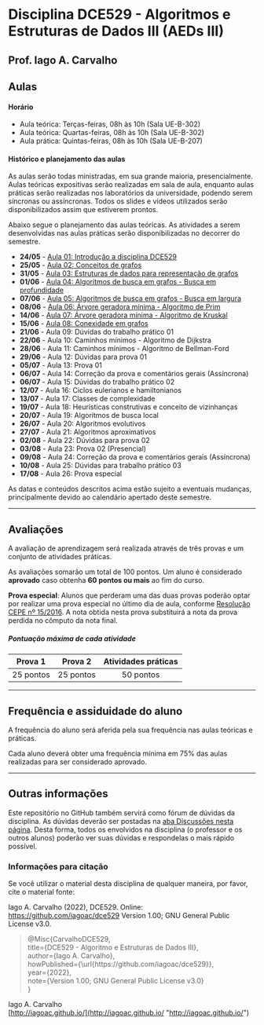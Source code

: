 # Disciplina DCE529 - Algoritmos e Estruturas de Dados III (AEDs III)

## Prof. Iago A. Carvalho

## Aulas

#### Horário

  - Aula teórica: Terças-feiras, 08h às 10h (Sala UE-B-302)
  - Aula teórica: Quartas-feiras, 08h às 10h (Sala UE-B-302)
  - Aula prática: Quintas-feiras, 08h às 10h (Sala UE-B-207)
 
#### Histórico e planejamento das aulas

As aulas serão todas ministradas, em sua grande maioria, presencialmente. Aulas teóricas expositivas serão realizadas em sala de aula, enquanto aulas práticas serão realizadas nos laboratórios da universidade, podendo serem síncronas ou assíncronas. Todos os slides e vídeos utilizados serão disponibilizados assim que estiverem prontos.

Abaixo segue o planejamento das aulas teóricas. As atividades a serem desenvolvidas nas aulas práticas serão disponibilizadas no decorrer do semestre.

  - **24/05** - [Aula 01: Introdução a disciplina DCE529](https://github.com/leonardo-pessoa/dce529/blob/main/aulas/pdf/aula02_conceitos_de_grafos.pdf)
  - **25/05** - [Aula 02: Conceitos de grafos](https://github.com/leonardo-pessoa/dce529/blob/main/aulas/pdf/aula02_conceitos_de_grafos.pdf)
  - **31/05** - [Aula 03: Estruturas de dados para representação de grafos](https://github.com/leonardo-pessoa/dce529/blob/main/aulas/pdf/aula02_conceitos_de_grafos.pdf)
  - **01/06** - [Aula 04: Algoritmos de busca em grafos - Busca em profundidade](https://github.com/leonardo-pessoa/dce529/blob/main/aulas/pdf/aula04_busca_profundidade.pdf)
  - **07/06** - [Aula 05: Algoritmos de busca em grafos - Busca em largura](https://github.com/leonardo-pessoa/dce529/blob/main/aulas/pdf/aula05_busca_largura.pdf)
  - **08/06** - [Aula 06: Árvore geradora mínima - Algoritmo de Prim](https://github.com/leonardo-pessoa/dce529/blob/main/aulas/pdf/aula06_prim.pdf)
  - **14/06** - [Aula 07: Árvore geradora mínima - Algoritmo de Kruskal](https://github.com/leonardo-pessoa/dce529/blob/main/aulas/pdf/aula07_kruskal.pdf)
  - **15/06** - [Aula 08: Conexidade em grafos](https://github.com/leonardo-pessoa/dce529/blob/main/aulas/pdf/aula08_conectividade.pdf)
  - **21/06** - Aula 09: Dúvidas do trabalho prático 01
  - **22/06** - Aula 10: Caminhos mínimos - Algoritmo de Dijkstra
  - **28/06** - Aula 11: Caminhos mínimos - Algoritmo de Bellman-Ford
  - **29/06** - Aula 12: Dúvidas para prova 01
  - **05/07** - Aula 13: Prova 01
  - **06/07** - Aula 14: Correção da prova e comentários gerais (Assíncrona)
  - **06/07** - Aula 15: Dúvidas do trabalho prático 02
  - **12/07** - Aula 16: Ciclos eulerianos e hamiltonianos
  - **13/07** - Aula 17: Classes de complexidade
  - **19/07** - Aula 18: Heurísticas construtivas e conceito de vizinhanças
  - **20/07** - Aula 19: Algoritmos de busca local
  - **26/07** - Aula 20: Algoritmos evolutivos
  - **27/07** - Aula 21: Algoritmos aproximativos
  - **02/08** - Aula 22: Dúvidas para prova 02
  - **03/08** - Aula 23: Prova 02 (Presencial)
  - **09/08** - Aula 24: Correção da prova e comentários gerais (Assíncrona)
  - **10/08** - Aula 25: Dúvidas para trabalho prático 03
  - **17/08** - Aula 26: Prova especial

As datas e conteúdos descritos acima estão sujeito a eventuais mudanças, principalmente devido ao calendário apertado deste semestre. 

---

## Avaliações

A avaliação de aprendizagem será realizada através de três provas e um conjunto de atividades práticas.

As avaliações somarão um total de 100 pontos. Um aluno é considerado **aprovado** caso obtenha **60 pontos ou mais** ao fim do curso.

**Prova especial**: Alunos que perderam uma das duas provas poderão optar por realizar uma prova especial no último dia de aula, conforme [Resolução CEPE nº 15/2016](https://www.unifal-mg.edu.br/portal/wp-content/uploads/sites/52/2019/07/15-2016-aprova-Reg.-Geral-Cursos-de-gradua%C3%A7%C3%A3o-11935-8-alterada-pela-016-2019-vide-res-020-2019.pdf "Resolução CEPE nº 15/2016"). A nota obtida nesta prova substituirá a nota da prova perdida no cômputo da nota final.


##### Pontuação máxima de cada atividade
| Prova 1  | Prova 2  | Atividades práticas | 
| :------------: | :------------: | :------------: |
| 25 pontos  | 25 pontos  | 50 pontos  |

---

## Frequência e assiduidade do aluno

A frequência do aluno será aferida pela sua frequência nas aulas teóricas e práticas.

Cada aluno deverá obter uma frequência mínima em 75% das aulas realizadas para ser considerado aprovado. 

---

## Outras informações

Este repositório no GitHub também servirá como fórum de dúvidas da disciplina. As dúvidas deverão ser postadas na [aba Discussões nesta página](https://github.com/iagoac/dce529/discussions). Desta forma, todos os envolvidos na disciplina (o professor e os outros alunos) poderão ver suas dúvidas e respondelas o mais rápido possível.

### Informações para citação

Se você utilizar o material desta disciplina de qualquer maneira, por favor, cite o material fonte:

Iago A. Carvalho (2022), DCE529. Online: https://github.com/iagoac/dce529 Version 1.00; GNU General Public License v3.0.


> @Misc{CarvalhoDCE529,  
title={DCE529 - Algoritmo e Estruturas de Dados III},  
author={Iago A. Carvalho},   
howPublished={\url{https&#58;//github\.com/iagoac/dce529}},  
year={2022},  
note={Version 1.00; GNU General Public License v3.0}  
}


Iago A. Carvalho  
[http://iagoac.github.io/](http://iagoac.github.io/ "http://iagoac.github.io/")
